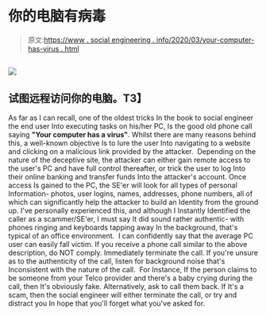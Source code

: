 # 你的电脑有病毒

> 原文:[https://www . social engineering . info/2020/03/your-computer-has-virus . html](https://www.socialengineering.info/2020/03/your-computer-has-virus.html)

## [**![](../Images/7c1f5b3dbd32b001866e05d3e660d242.png)**](https://1.bp.blogspot.com/-rcKmMWrfjZ4/Xm9mrXoftSI/AAAAAAAAjKg/Rcy8g75B2zgXp65WYRFwTO9GAGxsgMaYACLcBGAsYHQ/s1600/Computer%2BVirus.%2Bwww.socialengineers.net.jpg)

## **试图远程访问你的电脑。T3】**

As far as I can recall, one of the oldest tricks In the book to social engineer the end user Into executing tasks on his/her PC, Is the good old phone call saying **"Your computer has a virus"**. Whilst there are many reasons behind this, a well-known objective Is to lure the user Into navigating to a website and clicking on a malicious link provided by the attacker. 
  Depending on the nature of the deceptive site, the attacker can either gain remote access to the user's PC and have full control thereafter, or trick the user to log Into their online banking and transfer funds Into the attacker's account. Once access Is gained to the PC, the SE'er will look for all types of personal Information- photos, user logins, names, addresses, phone numbers, all of which can significantly help the attacker to build an Identity from the ground up.
  I've personally experienced this, and although I Instantly Identified the caller as a scammer/SE'er, I must say It did sound rather authentic- with phones ringing and keyboards tapping away In the background, that's typical of an office environment. 
  I can confidently say that the average PC user can easily fall victim. If you receive a phone call similar to the above description, do NOT comply. Immediately terminate the call. If you're unsure as to the authenticity of the call, listen for background noise that's Inconsistent with the nature of the call. 
  For Instance, If the person claims to be someone from your Telco provider and there's a baby crying during the call, then It's obviously fake. Alternatively, ask to call them back. If It's a scam, then the social engineer will either terminate the call, or try and distract you In hope that you'll forget what you've asked for.